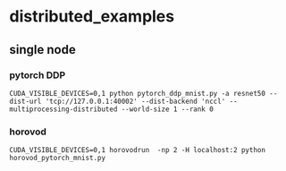 # distributed_examples
## single node
### **pytorch DDP**
```
CUDA_VISIBLE_DEVICES=0,1 python pytorch_ddp_mnist.py -a resnet50 --dist-url 'tcp://127.0.0.1:40002' --dist-backend 'nccl' --multiprocessing-distributed --world-size 1 --rank 0
```
### **horovod**
```
CUDA_VISIBLE_DEVICES=0,1 horovodrun  -np 2 -H localhost:2 python horovod_pytorch_mnist.py
```
